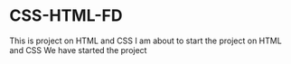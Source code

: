 # CSS-HTML-FD

This is project on HTML and CSS
I am about to start the project on HTML and CSS
We have started the project
